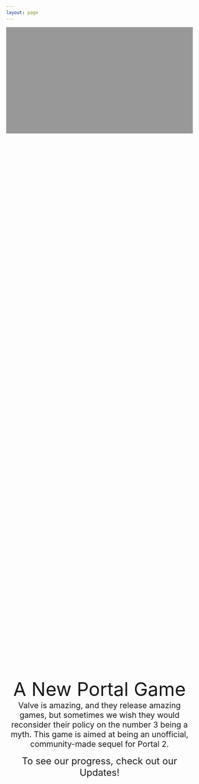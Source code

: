 ```yaml
---
layout: page
---
```

<div id="image-text-wrapper" style="background-image:url('site-assets/showcase_1-10-21_BLURRED.png'); background-repeat:no-repeat; background-attachment:fixed; background-position:center; background-size:cover;">
	<div id="text-wrapper" style="background: rgb(0,0,0,0.4)">
		<img src="site-assets/showcase_1-10-21_BLURRED.png" style="visibility:hidden;">
		<p style="position:absolute;top:50%;left:50%;transform:translate(-50%,-50%);text-align:center">
			<span style="font-size:38.0pt">A New Portal Game</span><br>
			<span style="font-size:16.0pt">Valve is amazing, and they release amazing games, but sometimes we wish they would reconsider their policy on the number 3 being a myth. This game is aimed at being an unofficial, community-made sequel for Portal 2.</span>
			<br><br>
			<span style="font-size:19.0pt">To see our progress, check out our Updates!</span>
		</p>
	</div>
</div>